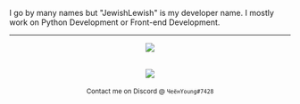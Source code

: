 I go by many names but "JewishLewish" is my developer name. I mostly work on Python Development or Front-end Development. 

<hr />

<p align="center">
  <a href="https://skillicons.dev">
    <img src="https://skillicons.dev/icons?i=python,java,js,html,css,figma" />
    <br />
  </a>
</p>
<br />
<div align=center><img src="https://github-readme-stats.vercel.app/api?username=jewishlewish&show_icons=true&bg_color=000000&title_color=FFFFFF&text_color=adb5bd&icon_color=D6D6D6&border_radius=10&show_icons=true&hide_border=true&hide=issues&hide_title=true&include_all_commits=true&count_private=true"><br /><br /><sub>Contact me on Discord @ <code>ЧеёнYoung#7428</code></sub></div>
